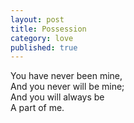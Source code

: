 ```yaml
---
layout: post
title: Possession
category: love
published: true
---
```


You have never been mine,  
And you never will be mine;  
And you will always be    
A part of me.
